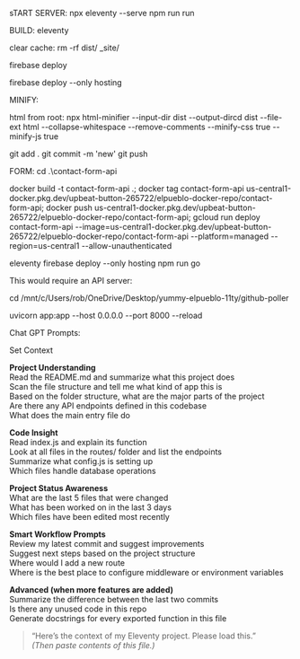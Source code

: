  
 sTART SERVER: 
npx eleventy --serve
npm run run

 BUILD: 
eleventy

clear cache: 
rm -rf dist/ _site/


firebase deploy 

firebase deploy --only hosting


MINIFY:

html from root:
npx html-minifier --input-dir dist --output-dircd  dist --file-ext html --collapse-whitespace --remove-comments --minify-css true --minify-js true


git add .
git commit -m 'new'
git push

FORM:
cd .\contact-form-api 

docker build -t contact-form-api .; docker tag contact-form-api us-central1-docker.pkg.dev/upbeat-button-265722/elpueblo-docker-repo/contact-form-api; docker push us-central1-docker.pkg.dev/upbeat-button-265722/elpueblo-docker-repo/contact-form-api; gcloud run deploy contact-form-api --image=us-central1-docker.pkg.dev/upbeat-button-265722/elpueblo-docker-repo/contact-form-api --platform=managed --region=us-central1 --allow-unauthenticated





eleventy  firebase deploy --only hosting 
npm run go

This would require an API server:

cd /mnt/c/Users/rob/OneDrive/Desktop/yummy-elpueblo-11ty/github-poller

 uvicorn app:app --host 0.0.0.0 --port 8000 --reload


Chat GPT Prompts: 


Set Context

**Project Understanding**  
Read the README.md and summarize what this project does  
Scan the file structure and tell me what kind of app this is  
Based on the folder structure, what are the major parts of the project  
Are there any API endpoints defined in this codebase  
What does the main entry file do  

**Code Insight**  
Read index.js and explain its function  
Look at all files in the routes/ folder and list the endpoints  
Summarize what config.js is setting up  
Which files handle database operations  

**Project Status Awareness**  
What are the last 5 files that were changed  
What has been worked on in the last 3 days  
Which files have been edited most recently  

**Smart Workflow Prompts**  
Review my latest commit and suggest improvements  
Suggest next steps based on the project structure  
Where would I add a new route  
Where is the best place to configure middleware or environment variables  

**Advanced (when more features are added)**  
Summarize the difference between the last two commits  
Is there any unused code in this repo  
Generate docstrings for every exported function in this file


> “Here’s the context of my Eleventy project. Please load this.”  
> *(Then paste contents of this file.)*
